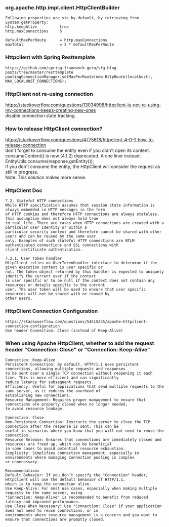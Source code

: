 ### org.apache.http.impl.client.HttpClientBuilder
    Following properties are ste by default, by retrieving from System.getProperty:
    http.keepAlive          true
    http.maxConnections     5
    
    defaultMaxPerRoute      = http.maxConnections
    maxTotal                = 2 * defaultMaxPerRoute

### Httpclient with Spring Resttemplate
    https://github.com/spring-framework-guru/sfg-blog-posts/tree/master/resttemplate
    poolingConnectionManager.setMaxPerRoute(new HttpRoute(localhost), MAX_LOCALHOST_CONNECTIONS);

### HttpClient not re-using connection
https://stackoverflow.com/questions/13034998/httpclient-is-not-re-using-my-connections-keeps-creating-new-ones  
disable connection state tracking.

### How to release HttpClient connection?
https://stackoverflow.com/questions/4775618/httpclient-4-0-1-how-to-release-connection  
don't forget to consume the entity even if you didn't open its content.  
consumeContent() is now (4.1.2) deprecated. A one liner instead: EntityUtils.consume(response.getEntity());  
if you don't consume the entity, the HttpClient will consider the request as still in progress.  
Note: This solution makes more sense.  

### HttpClient Doc
    7.2. Stateful HTTP connections
    While HTTP specification assumes that session state information is always embedded in HTTP messages in the form 
    of HTTP cookies and therefore HTTP connections are always stateless, this assumption does not always hold true 
    in real life. There are cases when HTTP connections are created with a particular user identity or within a 
    particular security context and therefore cannot be shared with other users and can be reused by the same user 
    only. Examples of such stateful HTTP connections are NTLM authenticated connections and SSL connections with 
    client certificate authentication.

    7.2.1. User token handler
    HttpClient relies on UserTokenHandler interface to determine if the given execution context is user specific or 
    not. The token object returned by this handler is expected to uniquely identify the current user if the context 
    is user specific or to be null if the context does not contain any resources or details specific to the current 
    user. The user token will be used to ensure that user specific resources will not be shared with or reused by 
    other users.

### HttpClient Connection Configuration 
    https://stackoverflow.com/questions/54515235/apache-httpclient-connection-configuration
    Use header Connection: Close (instead of Keep-Alive)
### When using Apache HttpClient, whether to add the request header "Connection: Close" or "Connection: Keep-Alive"

    Connection: Keep-Alive
    Persistent Connection: By default, HTTP/1.1 uses persistent connections, allowing multiple requests and responses 
    to be sent over a single TCP connection without reopening it each time. This is more efficient and can significantly 
    reduce latency for subsequent requests.
    Efficiency: Useful for applications that send multiple requests to the same server, as it reduces the overhead of 
    establishing new connections.
    Resource Management: Requires proper management to ensure that connections are properly closed when no longer needed, 
    to avoid resource leakage.
    
    Connection: Close
    Non-Persistent Connection: Instructs the server to close the TCP connection after the response is sent. This can be 
    useful in scenarios where you know that you will not need to reuse the connection.
    Resource Release: Ensures that connections are immediately closed and resources are freed up, which can be beneficial 
    in some cases to avoid potential resource exhaustion.
    Simplicity: Simplifies connection management, especially in environments where managing connection pooling is complex 
    or unnecessary.
    
    Recommendations
    Default Behavior: If you don’t specify the "Connection" header, HttpClient will use the default behavior of HTTP/1.1, 
    which is to keep the connection alive.
    Use Keep-Alive: For most use cases, especially when making multiple requests to the same server, using 
    "Connection: Keep-Alive" is recommended to benefit from reduced latency and improved performance.
    Use Close When Necessary: Use "Connection: Close" if your application does not need to reuse connections, or in 
    environments where resource management is a concern and you want to ensure that connections are promptly closed.
